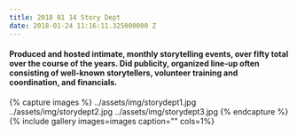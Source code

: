 ```yaml
---
title: 2018 01 14 Story Dept
date: 2018-01-24 11:16:11.325000000 Z
---
```


#### Produced and hosted intimate, monthly storytelling events, over fifty total over the course of the years. Did publicity, organized line-up often consisting of well-known storytellers, volunteer training and coordination, and financials. 
 
{% capture images %}
	../assets/img/storydept1.jpg
  ../assets/img/storydept2.jpg
  ../assets/img/storydept3.jpg
{% endcapture %}
{% include gallery images=images caption="" cols=1%}
